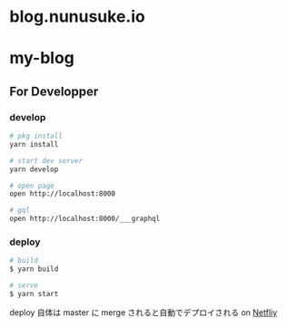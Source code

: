 # blog.nunusuke.io
my-blog
=======

## For Developper

### develop

```sh
# pkg install
yarn install

# start dev server
yarn develop

# open page
open http://localhost:8000

# gql
open http://localhost:8000/___graphql
```

### deploy

```sh
# build
$ yarn build

# serve
$ yarn start
```

deploy 自体は master に merge されると自動でデプロイされる on [Netfliy](https://www.netlify.com/)
